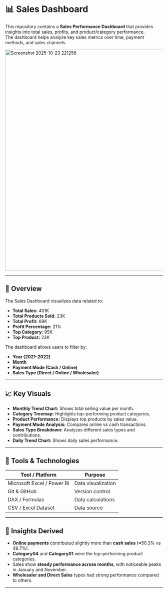 # 📊 Sales Dashboard

This repository contains a **Sales Performance Dashboard** that provides insights into total sales, profits, and product/category performance.  
The dashboard helps analyze key sales metrics over time, payment methods, and sales channels.


<img width="1311" height="706" alt="Screenshot 2025-10-23 221256" src="https://github.com/user-attachments/assets/5c6cf72e-28b9-43df-9b2e-15b794143e0e" />


---

## 🚀 **Overview**

The Sales Dashboard visualizes data related to:
- **Total Sales:** 401K  
- **Total Products Sold:** 23K  
- **Total Profit:** 69K  
- **Profit Percentage:** 21%  
- **Top Category:** 95K  
- **Top Product:** 23K  

The dashboard allows users to filter by:
- **Year (2021–2022)**
- **Month**
- **Payment Mode (Cash / Online)**
- **Sales Type (Direct / Online / Wholesaler)**

---

## 📈 **Key Visuals**

- **Monthly Trend Chart:** Shows total selling value per month.
- **Category Treemap:** Highlights top-performing product categories.
- **Product Performance:** Displays top products by sales value.
- **Payment Mode Analysis:** Compares online vs cash transactions.
- **Sales Type Breakdown:** Analyzes different sales types and contributions.
- **Daily Trend Chart:** Shows daily sales performance.

---

## 🧮 **Tools & Technologies**

| Tool / Platform | Purpose |
|-----------------|----------|
| Microsoft Excel / Power BI | Data visualization |
| Git & GitHub | Version control |
| DAX / Formulas | Data calculations |
| CSV / Excel Dataset | Data source |

---

## 🧠 **Insights Derived**

- **Online payments** contributed slightly more than **cash sales** (≈50.3% vs 49.7%).
- **Category04** and **Category01** were the top-performing product categories.
- Sales show **steady performance across months**, with noticeable peaks in January and November.
- **Wholesaler and Direct Sales** types had strong performance compared to others.

---



